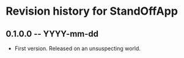 # Revision history for StandOffApp

## 0.1.0.0  -- YYYY-mm-dd

* First version. Released on an unsuspecting world.
